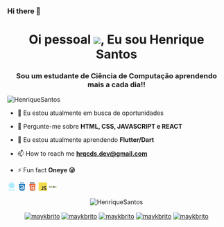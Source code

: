 ### Hi there 👋
<h1 align="center">Oi pessoal <img src="https://raw.githubusercontent.com/kaueMarques/kaueMarques/master/hi.gif" width="30px">, Eu sou Henrique Santos</h1>
<h3 align="center">Sou um estudante de Ciência de Computação aprendendo mais a cada dia!!</h3>
<p align="left"> <img src="https://komarev.com/ghpvc/?username=hrqcds" alt="HenriqueSantos" /> </p>

- 🔭 Eu estou atualmente em busca de oportunidades

- 💬 Pergunte-me sobre **HTML, CSS, JAVASCRIPT e REACT**

- 🌱 Eu estou atualmente aprendendo **Flutter/Dart**

- 📫 How to reach me **hrqcds.dev@gmail.com**

- ⚡ Fun fact **Oneye 😜**

<p align="left">
<img src="https://raw.githubusercontent.com/devicons/devicon/master/icons/react/react-original-wordmark.svg" alt="react" width="20" height="20"/>
<img src="https://raw.githubusercontent.com/devicons/devicon/master/icons/css3/css3-plain-wordmark.svg" alt="css3"  width="20" height="20"/>
<img src="https://raw.githubusercontent.com/devicons/devicon/master/icons/html5/html5-original-wordmark.svg" alt="html5"  width="20" height="20"/>
<img src="https://raw.githubusercontent.com/devicons/devicon/master/icons/javascript/javascript-original.svg" alt="javascript" width="20" height="20"/>
<img src="https://raw.githubusercontent.com/devicons/devicon/master/icons/nodejs/nodejs-original-wordmark.svg" alt="nodejs" width="20" height="20"/></p><p align="center">
<img src="https://github-readme-stats.vercel.app/api?username=hrqcds&show_icons=true" alt="HenriqueSantos"/> 
</p>

<p align="center">
<a href="https://codepen.io/hrqcds" target="blank"><img align="center" src="https://cdn.jsdelivr.net/npm/simple-icons@3.0.1/icons/codepen.svg" alt="maykbrito" height="20" width="20" /></a>
<a href="https://twitter.com/zhrq" target="blank"><img align="center" src="https://cdn.jsdelivr.net/npm/simple-icons@3.0.1/icons/twitter.svg" alt="maykbrito" height="20" width="20" /></a>
<a href="https://www.linkedin.com/in/hrqcds" target="blank"><img align="center" src="https://cdn.jsdelivr.net/npm/simple-icons@3.0.1/icons/linkedin.svg" alt="maykbrito" height="20" width="20" /></a>
<a href="https://stackoverflow.com/users/16160674/henrique-santos" target="blank"><img align="center" src="https://cdn.jsdelivr.net/npm/simple-icons@3.0.1/icons/stackoverflow.svg" alt="maykbrito" height="20" width="20" /></a>
<a href="https://instagram.com/darkhrq10" target="blank"><img align="center" src="https://cdn.jsdelivr.net/npm/simple-icons@3.0.1/icons/instagram.svg" alt="maykbrito" height="20" width="20" /></a>
</p>
